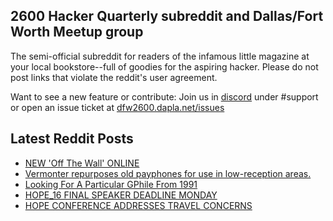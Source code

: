 ## 2600 Hacker Quarterly subreddit and Dallas/Fort Worth Meetup group
The semi-official subreddit for readers of the infamous little magazine at your local bookstore--full of goodies for the aspiring hacker. Please do not post links that violate the reddit's user agreement.

Want to see a new feature or contribute: 
Join us in [discord](https://dfw2600.dapla.net/chat) under #support or open an issue ticket at [dfw2600.dapla.net/issues](https://dfw2600.dapla.net/issues)

## Latest Reddit Posts
<!-- BLOG-POST-LIST:START -->
- [NEW 'Off The Wall' ONLINE](https://2600.com/wall/03-06-2025)
- [Vermonter repurposes old payphones for use in low-reception areas.](https://www.reddit.com/r/2600/comments/1l0afzd/vermonter_repurposes_old_payphones_for_use_in/)
- [Looking For A Particular GPhile From 1991](https://www.reddit.com/r/2600/comments/1kzr4sv/looking_for_a_particular_gphile_from_1991/)
- [HOPE_16 FINAL SPEAKER DEADLINE MONDAY](https://2600.com/content/hope16-final-speaker-deadline-monday)
- [HOPE CONFERENCE ADDRESSES TRAVEL CONCERNS](https://2600.com/content/hope-conference-addresses-travel-concerns)
<!-- BLOG-POST-LIST:END -->
